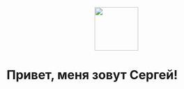 <div id="header" align="center">
  <img src="https://media.giphy.com/media/qJ97EAEF91OJNmNZpY/giphy.gif" width="100"/>
</div>

# Привет, меня зовут Сергей!
